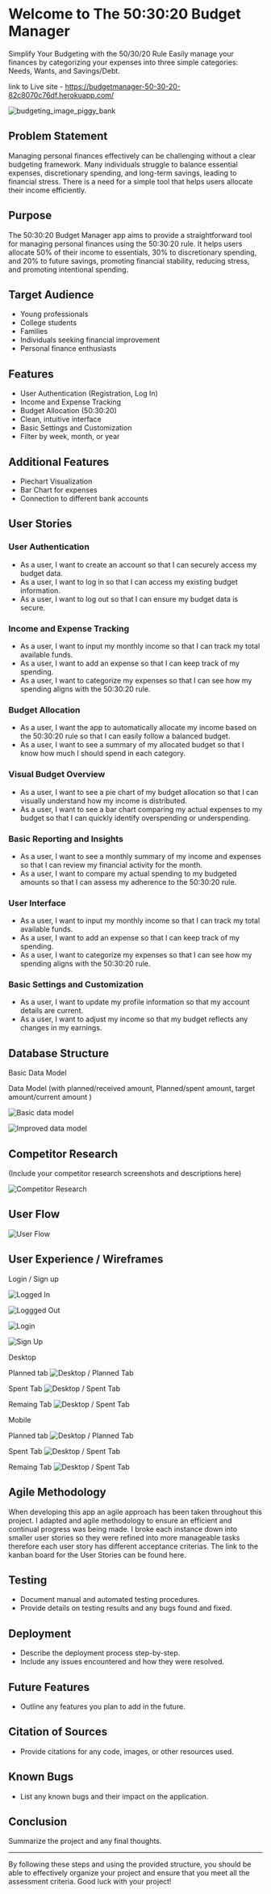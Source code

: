# Welcome to The 50:30:20 Budget Manager

Simplify Your Budgeting with the 50/30/20 Rule
Easily manage your finances by categorizing your expenses into three simple categories: Needs, Wants, and Savings/Debt.

link to Live site - https://budgetmanager-50-30-20-82c8070c76df.herokuapp.com/

![budgeting_image_piggy_bank](static/images/budgeting_image.png)


## Problem Statement
Managing personal finances effectively can be challenging without a clear budgeting framework. Many individuals struggle to balance essential expenses, discretionary spending, and long-term savings, leading to financial stress. There is a need for a simple tool that helps users allocate their income efficiently.

## Purpose
The 50:30:20 Budget Manager app aims to provide a straightforward tool for managing personal finances using the 50:30:20 rule. It helps users allocate 50% of their income to essentials, 30% to discretionary spending, and 20% to future savings, promoting financial stability, reducing stress, and promoting intentional spending.

## Target Audience
- Young professionals
- College students
- Families
- Individuals seeking financial improvement
- Personal finance enthusiasts

## Features
- User Authentication (Registration, Log In)
- Income and Expense Tracking
- Budget Allocation (50:30:20)
- Clean, intuitive interface
- Basic Settings and Customization
- Filter by week, month, or year

## Additional Features
- Piechart Visualization
- Bar Chart for expenses
- Connection to different bank accounts

## User Stories
### User Authentication
- As a user, I want to create an account so that I can securely access my budget data.
- As a user, I want to log in so that I can access my existing budget information.
- As a user, I want to log out so that I can ensure my budget data is secure.

### Income and Expense Tracking
- As a user, I want to input my monthly income so that I can track my total available funds.
- As a user, I want to add an expense so that I can keep track of my spending.
- As a user, I want to categorize my expenses so that I can see how my spending aligns with the 50:30:20 rule.

### Budget Allocation
- As a user, I want the app to automatically allocate my income based on the 50:30:20 rule so that I can easily follow a balanced budget.
- As a user, I want to see a summary of my allocated budget so that I know how much I should spend in each category.

### Visual Budget Overview
- As a user, I want to see a pie chart of my budget allocation so that I can visually understand how my income is distributed.
- As a user, I want to see a bar chart comparing my actual expenses to my budget so that I can quickly identify overspending or underspending.

### Basic Reporting and Insights
- As a user, I want to see a monthly summary of my income and expenses so that I can review my financial activity for the month.
- As a user, I want to compare my actual spending to my budgeted amounts so that I can assess my adherence to the 50:30:20 rule.

### User Interface
- As a user, I want to input my monthly income so that I can track my total available funds.
- As a user, I want to add an expense so that I can keep track of my spending.
- As a user, I want to categorize my expenses so that I can see how my spending aligns with the 50:30:20 rule.

### Basic Settings and Customization
- As a user, I want to update my profile information so that my account details are current.
- As a user, I want to adjust my income so that my budget reflects any changes in my earnings.

## Database Structure
Basic Data Model 

Data Model (with planned/received amount, Planned/spent amount, target amount/current amount ) 

![Basic data model](static/images/data-model/basic-data-model.png)

![Improved data model](static/images/data-model/improved-data-model.png)


## Competitor Research
(Include your competitor research screenshots and descriptions here)

![Competitor Research](static/images/competitor-research.png)

## User Flow 

![User Flow](static/images/user-flow.png)

## User Experience / Wireframes

Login / Sign up 

![Logged In](static/images/Wireframes/Landing_page_(Logged_In.png))

![Loggged Out](static/images/Wireframes/Landing_page_(Logged_out).png)

![Login](static/images/Wireframes/Login.png)

![Sign Up](static/images/Wireframes/Sign-up.png)

Desktop 

Planned tab
![Desktop / Planned Tab](static/images/Wireframes/Desktop_Planned.png)

Spent Tab 
![Desktop / Spent Tab](static/images/Wireframes/Desktop_Spent.png)

Remaing Tab
![Desktop / Spent Tab](static/images/Wireframes/Desktop_Remaining.png)


Mobile

Planned tab
![Desktop / Planned Tab](static/images/Wireframes/Mobile_Planned.png)

Spent Tab 
![Desktop / Spent Tab](static/images/Wireframes/Mobile_Spent.png)

Remaing Tab
![Desktop / Spent Tab](static/images/Wireframes/Mobile_Remaining.png)

## Agile Methodology

When developing this app an agile approach has been taken throughout this project. I adapted and agile methodology to ensure an efficient and continual progress was being made. I broke each instance down into smaller user stories so they were refined into more manageable tasks therefore each user story has different acceptance criterias. The link to the kanban board for the User Stories can be found here.


## Testing
- Document manual and automated testing procedures.
- Provide details on testing results and any bugs found and fixed.

## Deployment
- Describe the deployment process step-by-step.
- Include any issues encountered and how they were resolved.

## Future Features
- Outline any features you plan to add in the future.

## Citation of Sources
- Provide citations for any code, images, or other resources used.

## Known Bugs
- List any known bugs and their impact on the application.

## Conclusion
Summarize the project and any final thoughts.

---

By following these steps and using the provided structure, you should be able to effectively organize your project and ensure that you meet all the assessment criteria. Good luck with your project!
